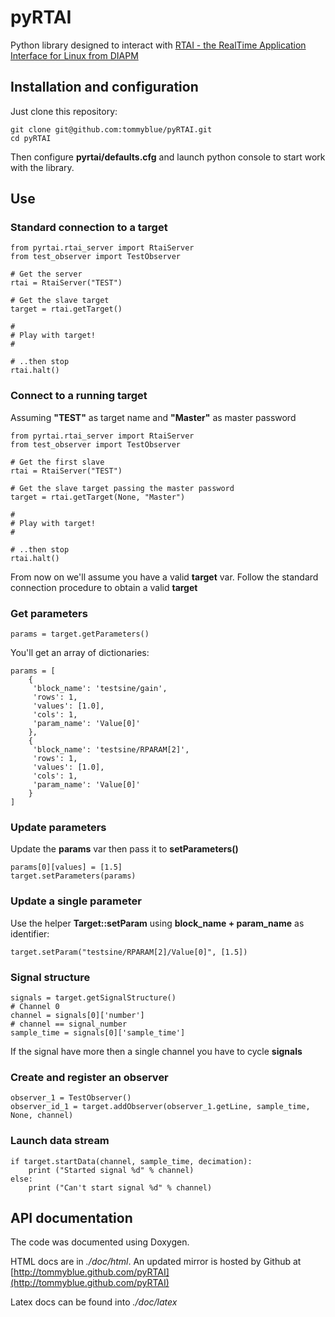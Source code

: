 # pyRTAI

Python library designed to interact with [RTAI - the RealTime Application Interface for Linux from DIAPM](https://www.rtai.org/)

## Installation and configuration

Just clone this repository:

    git clone git@github.com:tommyblue/pyRTAI.git
    cd pyRTAI

Then configure **pyrtai/defaults.cfg** and launch python console to start work with the library.

## Use

### Standard connection to a target

    from pyrtai.rtai_server import RtaiServer
    from test_observer import TestObserver

    # Get the server
    rtai = RtaiServer("TEST")

    # Get the slave target
    target = rtai.getTarget()

    #
    # Play with target!
    #

    # ..then stop
    rtai.halt()

### Connect to a running target

Assuming **"TEST"** as target name and **"Master"** as master password

    from pyrtai.rtai_server import RtaiServer
    from test_observer import TestObserver

    # Get the first slave
    rtai = RtaiServer("TEST")

    # Get the slave target passing the master password
    target = rtai.getTarget(None, "Master")

    #
    # Play with target!
    #

    # ..then stop
    rtai.halt()

From now on we'll assume you have a valid **target** var.
Follow the standard connection procedure to obtain a valid **target**

### Get parameters

    params = target.getParameters()

You'll get an array of dictionaries:

    params = [
        {
         'block_name': 'testsine/gain',
         'rows': 1,
         'values': [1.0],
         'cols': 1,
         'param_name': 'Value[0]'
        },
        {
         'block_name': 'testsine/RPARAM[2]',
         'rows': 1,
         'values': [1.0],
         'cols': 1,
         'param_name': 'Value[0]'
        }
    ]

### Update parameters

Update the **params** var then pass it to **setParameters()**

    params[0][values] = [1.5]
    target.setParameters(params)

### Update a single parameter

Use the helper **Target::setParam** using **block_name + param_name** as identifier:

    target.setParam("testsine/RPARAM[2]/Value[0]", [1.5])

### Signal structure

    signals = target.getSignalStructure()
    # Channel 0
    channel = signals[0]['number']
    # channel == signal_number
    sample_time = signals[0]['sample_time']

If the signal have more then a single channel you have to cycle **signals**

### Create and register an observer

    observer_1 = TestObserver()
    observer_id_1 = target.addObserver(observer_1.getLine, sample_time, None, channel)

### Launch data stream

    if target.startData(channel, sample_time, decimation):
        print ("Started signal %d" % channel)
    else:
        print ("Can't start signal %d" % channel)

## API documentation

The code was documented using Doxygen.

HTML docs are in *./doc/html*. An updated mirror is hosted by Github at [http://tommyblue.github.com/pyRTAI](http://tommyblue.github.com/pyRTAI)

Latex docs can be found into *./doc/latex*

